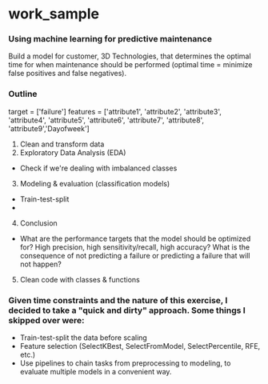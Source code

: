# work_sample

### Using machine learning for predictive maintenance
Build a model for customer, 3D Technologies, that determines the optimal time for when maintenance should be performed (optimal time = minimize false positives and false negatives). 

### Outline
target = ['failure']
features = ['attribute1', 'attribute2', 'attribute3', 'attribute4', 'attribute5', 'attribute6', 'attribute7', 'attribute8', 'attribute9','Dayofweek']

1. Clean and transform data
2. Exploratory Data Analysis (EDA)
 * Check if we're dealing with imbalanced classes
3. Modeling & evaluation (classification models)
 * Train-test-split
 * 
4. Conclusion
 * What are the performance targets that the model should be optimized for? High precision, high sensitivity/recall, high accuracy? What is the consequence of not predicting a failure or predicting a failure that will not happen?
5. Clean code with classes & functions

### Given time constraints and the nature of this exercise, I decided to take a "quick and dirty" approach. Some things I skipped over were:
* Train-test-split the data before scaling
* Feature selection (SelectKBest, SelectFromModel, SelectPercentile, RFE, etc.)
* Use pipelines to chain tasks from preprocessing to modeling, to evaluate multiple models in a convenient way.
